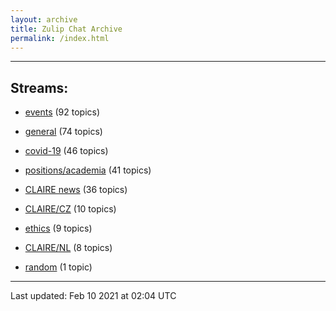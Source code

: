```yaml
---
layout: archive
title: Zulip Chat Archive
permalink: /index.html
---
```


---

## Streams:

* [events](stream/201207-events/index.html) (92 topics)

* [general](stream/201199-general/index.html) (74 topics)

* [covid-19](stream/226112-covid-19/index.html) (46 topics)

* [positions/academia](stream/203258-positions/academia/index.html) (41 topics)

* [CLAIRE news](stream/201957-CLAIRE-news/index.html) (36 topics)

* [CLAIRE/CZ](stream/203399-CLAIRE/CZ/index.html) (10 topics)

* [ethics](stream/228366-ethics/index.html) (9 topics)

* [CLAIRE/NL](stream/203255-CLAIRE/NL/index.html) (8 topics)

* [random](stream/202125-random/index.html) (1 topic)

<hr><p>Last updated: Feb 10 2021 at 02:04 UTC</p>